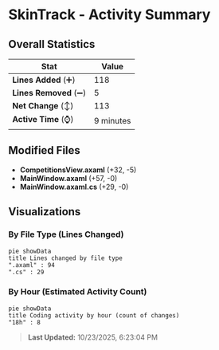 # SkinTrack - Activity Summary 

## Overall Statistics

| Stat                   | Value                                                             |
| ---------------------- | ----------------------------------------------------------------- |
| **Lines Added** (➕)   | 118                                          |
| **Lines Removed** (➖) | 5                                        |
| **Net Change** (↕)    | 113                |
| **Active Time** (⌚)   | 9 minutes |


## Modified Files
- **CompetitionsView.axaml** (+32, -5)
- **MainWindow.axaml** (+57, -0)
- **MainWindow.axaml.cs** (+29, -0)

## Visualizations

### By File Type (Lines Changed)

```mermaid
pie showData
title Lines changed by file type
".axaml" : 94
".cs" : 29
```

### By Hour (Estimated Activity Count)

```mermaid
pie showData
title Coding activity by hour (count of changes)
"18h" : 8
```


> **Last Updated:** 10/23/2025, 6:23:04 PM